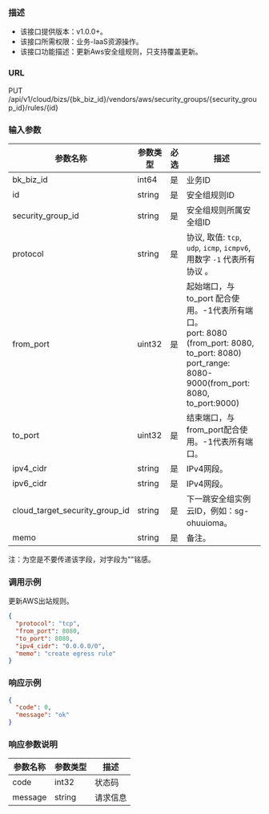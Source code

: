 ### 描述

- 该接口提供版本：v1.0.0+。
- 该接口所需权限：业务-IaaS资源操作。
- 该接口功能描述：更新Aws安全组规则，只支持覆盖更新。

### URL

PUT /api/v1/cloud/bizs/{bk_biz_id}/vendors/aws/security_groups/{security_group_id}/rules/{id}

### 输入参数

| 参数名称                           | 参数类型   | 必选      | 描述                                                                                                                                        |
|--------------------------------|--------|---------|-------------------------------------------------------------------------------------------------------------------------------------------|
| bk_biz_id                      | int64  | 是       | 业务ID                                                                                                                                      |
| id                             | string | 是       | 安全组规则ID                                                                                                                                   |
| security_group_id              | string | 是       | 安全组规则所属安全组ID                                                                                                                              |
| protocol                       | string | 是       | 协议, 取值: `tcp`, `udp`, `icmp`, `icmpv6`,用数字 `-1` 代表所有协议 。                                                                                  |
| from_port                      | uint32 | 是       | 起始端口，与 to_port 配合使用。-1代表所有端口。<br />port: 8080 (from_port: 8080, to_port: 8080) <br />port_range: 8080-9000(from_port: 8080, to_port:9000) |
| to_port                        | uint32 | 是       | 结束端口，与from_port配合使用。-1代表所有端口。                                                                                                             |
| ipv4_cidr                      | string | 是       | IPv4网段。                                                                                                                                   |
| ipv6_cidr                      | string | 是       | IPv4网段。                                                                                                                                   |
| cloud_target_security_group_id | string | 是       | 下一跳安全组实例云ID，例如：sg-ohuuioma。                                                                                                               |
| memo                           | string | 是       | 备注。                                                                                                                                       |
注：为空是不要传递该字段，对字段为""铭感。

### 调用示例

更新AWS出站规则。

```json
{
  "protocol": "tcp",
  "from_port": 8080,
  "to_port": 8080,
  "ipv4_cidr": "0.0.0.0/0",
  "memo": "create egress rule"
}
```

### 响应示例

```json
{
  "code": 0,
  "message": "ok"
}
```

### 响应参数说明

| 参数名称    | 参数类型   | 描述   |
|---------|--------|------|
| code    | int32  | 状态码  |
| message | string | 请求信息 |
